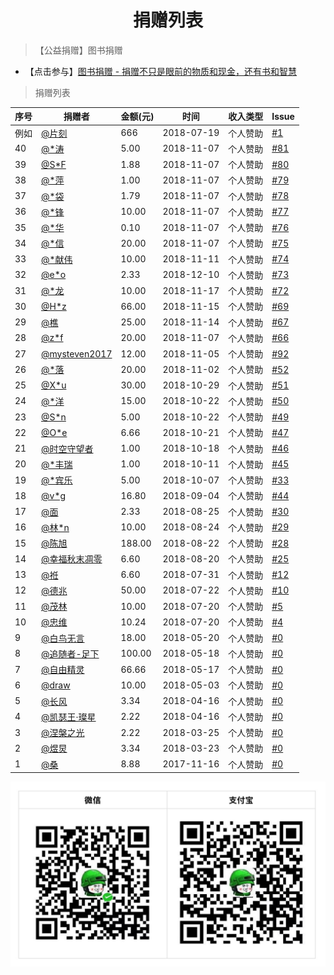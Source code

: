 # <center>捐赠列表<center>

> 【公益捐赠】图书捐赠

* 【点击参与】[图书捐赠 - 捐赠不只是眼前的物质和现金，还有书和智慧](/donate/1-book.md)

> 捐赠列表

| 序号 | 捐赠者 | 金额(元) | 时间| 收入类型 | Issue |
| --- | --- | --- | --- | --- | --- |
| 例如 | [@片刻](https://github.com/jiangzhonglian) | 666 | 2018-07-19 | 个人赞助 | [#1](https://github.com/apachecn/home/issues/1) |
| 40 | [@*涛]()                   |    5.00 | 2018-11-07 | 个人赞助 | [#81](https://github.com/apachecn/home/issues/81) |
| 39 | [@S*F]()                   |    1.88 | 2018-11-07 | 个人赞助 | [#80](https://github.com/apachecn/home/issues/80) |
| 38 | [@*萍]()                   |    1.00 | 2018-11-07 | 个人赞助 | [#79](https://github.com/apachecn/home/issues/79) |
| 37 | [@*袋]()                   |    1.79 | 2018-11-07 | 个人赞助 | [#78](https://github.com/apachecn/home/issues/78) |
| 36 | [@*锋]()                   |   10.00 | 2018-11-07 | 个人赞助 | [#77](https://github.com/apachecn/home/issues/77) |
| 35 | [@*华]()                   |    0.10 | 2018-11-07 | 个人赞助 | [#76](https://github.com/apachecn/home/issues/76) |
| 34 | [@*信]()                   |   20.00 | 2018-11-07 | 个人赞助 | [#75](https://github.com/apachecn/home/issues/75) |
| 33 | [@*献伟]()                 |   10.00 | 2018-11-11 | 个人赞助 | [#74](https://github.com/apachecn/home/issues/74) |
| 32 | [@e*o]()                   |    2.33 | 2018-12-10 | 个人赞助 | [#73](https://github.com/apachecn/home/issues/73) |
| 31 | [@*龙]()                   |   10.00 | 2018-11-17 | 个人赞助 | [#72](https://github.com/apachecn/home/issues/72) |
| 30 | [@H*z]()                   |   66.00 | 2018-11-15 | 个人赞助 | [#69](https://github.com/apachecn/home/issues/69) |
| 29 | [@樵]()                    |   25.00 | 2018-11-14 | 个人赞助 | [#67](https://github.com/apachecn/home/issues/67) |
| 28 | [@z*f]()                   |   20.00 | 2018-11-07 | 个人赞助 | [#66](https://github.com/apachecn/home/issues/66) |
| 27 | [@mysteven2017]()          |   12.00 | 2018-11-05 | 个人赞助 | [#92](https://github.com/apachecn/home/issues/92) |
| 26 | [@*落]()                   |   20.00 | 2018-11-02 | 个人赞助 | [#52](https://github.com/apachecn/home/issues/52) |
| 25 | [@X*u]()                   |   30.00 | 2018-10-29 | 个人赞助 | [#51](https://github.com/apachecn/home/issues/51) |
| 24 | [@*洋]()                   |   15.00 | 2018-10-22 | 个人赞助 | [#50](https://github.com/apachecn/home/issues/50) |
| 23 | [@S*n]()                   |    5.00 | 2018-10-22 | 个人赞助 | [#49](https://github.com/apachecn/home/issues/49) |
| 22 | [@O*e]()                   |    6.66 | 2018-10-21 | 个人赞助 | [#47](https://github.com/apachecn/home/issues/47) |
| 21 | [@时空守望者]()              |    1.00 | 2018-10-18 | 个人赞助 | [#46](https://github.com/apachecn/home/issues/46) |
| 20 | [@*丰瑞]()                  |    1.00 | 2018-10-11 | 个人赞助 | [#45](https://github.com/apachecn/home/issues/45) |
| 19 | [@*宾乐]()                  |    5.00 | 2018-10-07 | 个人赞助 | [#33](https://github.com/apachecn/home/issues/33) |
| 18 | [@v*g]()                   |   16.80 | 2018-09-04 | 个人赞助 | [#44](https://github.com/apachecn/home/issues/44) |
| 17 | [@面]()                    |    2.33 | 2018-08-25 | 个人赞助 | [#30](https://github.com/apachecn/home/issues/30) |
| 16 | [@林*n]()                  |   10.00 | 2018-08-24 | 个人赞助 | [#29](https://github.com/apachecn/home/issues/29) |
| 15 | [@陈旭]()                   |  188.00 | 2018-08-22 | 个人赞助 | [#28](https://github.com/apachecn/home/issues/28) |
| 14 | [@幸福秋末凋零]()            |   6.60 | 2018-08-20 | 个人赞助 | [#25](https://github.com/apachecn/home/issues/25) |
| 13 | [@袵]()                    |   6.60 | 2018-07-31 | 个人赞助 | [#12](https://github.com/apachecn/home/issues/12) |
| 12 | [@德兆]()                   |   50.00 | 2018-07-22 | 个人赞助 | [#10](https://github.com/apachecn/home/issues/10) |
| 11 | [@茂林]()                   |   10.00 | 2018-07-20 | 个人赞助 | [#5](https://github.com/apachecn/home/issues/5) |
| 10  | [@忠维]()                  |   10.24 | 2018-07-20 | 个人赞助 | [#4](https://github.com/apachecn/home/issues/4) |
|  9 | [@白鸟无言](398049343)       |   18.00 | 2018-05-20 | 个人赞助 | [#0]() |
|  8 | [@追随者-足下](1195862494)   |  100.00 | 2018-05-18 | 个人赞助 | [#0]() |
|  7 | [@自由精灵](315920958)       |   66.66 | 2018-05-17 | 个人赞助 | [#0]() |
|  6 | [@draw](782478557)          |   10.00 | 2018-05-03 | 个人赞助 | [#0]() |
|  5 | [@长风](763752138)          |    3.34 | 2018-04-16 | 个人赞助 | [#0]() |
|  4 | [@凯瑟王·璨星](1076003661)   |    2.22 | 2018-04-16 | 个人赞助 | [#0]() |
|  3 | [@涅槃之光](447111167)       |    2.22 | 2018-03-25 | 个人赞助 | [#0]() |
|  2 | [@煜炅](760514101)          |    3.34 | 2018-03-23 | 个人赞助 | [#0]() |
|  1 | [@桑](437542541)            |    8.88 | 2017-11-16 | 个人赞助 | [#0]() |

![](/img/about/donate.jpg)
